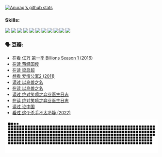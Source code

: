 
[![Anurag's github stats](https://github-readme-stats.vercel.app/api?username=w940853815)](https://github.com/anuraghazra/github-readme-stats)

### Skills:

<code><img height="32" src="https://cdn.jsdelivr.net/npm/simple-icons@v5/icons/python.svg"></code>
<code><img height="32" src="https://cdn.jsdelivr.net/npm/simple-icons@v5/icons/javascript.svg"></code>
<code><img height="32" src="https://cdn.jsdelivr.net/npm/simple-icons@v5/icons/django.svg"></code>
<code><img height="32" src="https://cdn.jsdelivr.net/npm/simple-icons@v5/icons/flask.svg"></code>
<code><img height="32" src="https://cdn.jsdelivr.net/npm/simple-icons@v5/icons/vuetify.svg"></code>
<code><img height="32" src="https://cdn.jsdelivr.net/npm/simple-icons@v5/icons/git.svg"></code>
<code><img height="32" src="https://cdn.jsdelivr.net/npm/simple-icons@v5/icons/docker.svg"></code>
<code><img height="32" src="https://cdn.jsdelivr.net/npm/simple-icons@v5/icons/postgresql.svg"></code>
<code><img height="32" src="https://cdn.jsdelivr.net/npm/simple-icons@v5/icons/elasticsearch.svg"></code>
<code><img height="32" src="https://cdn.jsdelivr.net/npm/simple-icons@v5/icons/macos.svg"></code>
<code><img height="32" src="https://cdn.jsdelivr.net/npm/simple-icons@v5/icons/linux.svg"></code>

### 🗣 豆瓣:

<!-- DOUBAN-ACTIVITIES:START -->
- [在看 亿万 第一季 Billions Season 1‎ (2016)](https://www.douban.com/people/136069238/status/3878098700/?_i=53373260)
- [在读 蒋经国传](https://www.douban.com/people/136069238/status/3877458956/?_i=53373260)
- [在读 梁启超](https://www.douban.com/people/136069238/status/3876806133/?_i=53373260)
- [想看 爱情公寓2‎ (2011)](https://www.douban.com/people/136069238/status/3876682115/?_i=53373260)
- [读过 以鸟兽之名](https://www.douban.com/people/136069238/status/3876369302/?_i=53373260)
- [在读 以鸟兽之名](https://www.douban.com/people/136069238/status/3869094471/?_i=53373260)
- [读过 绝对笑喷之弃业医生日志](https://www.douban.com/people/136069238/status/3869093225/?_i=53373260)
- [在读 绝对笑喷之弃业医生日志](https://www.douban.com/people/136069238/status/3862106751/?_i=53373260)
- [读过 论中国](https://www.douban.com/people/136069238/status/3862105795/?_i=53373260)
- [看过 这个杀手不太冷静‎ (2022)](https://www.douban.com/people/136069238/status/3856458693/?_i=53373260)
<!-- DOUBAN-ACTIVITIES:END -->


![Snake animation](https://raw.githubusercontent.com/w940853815/w940853815/output/github-contribution-grid-snake.svg)

<!--
**w940853815/w940853815** is a ✨ _special_ ✨ repository because its `README.md` (this file) appears on your GitHub profile.

Here are some ideas to get you started:

- 🔭 I’m currently working on ...
- 🌱 I’m currently learning ...
- 👯 I’m looking to collaborate on ...
- 🤔 I’m looking for help with ...
- 💬 Ask me about ...
- 📫 How to reach me: ...
- 😄 Pronouns: ...
- ⚡ Fun fact: ...
-->
